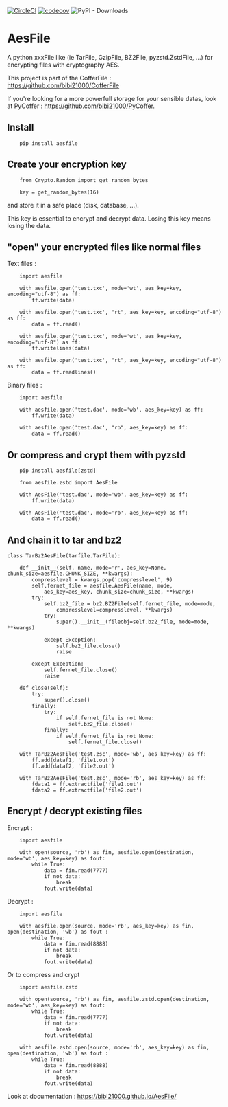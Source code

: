 [![CircleCI](https://dl.circleci.com/status-badge/img/gh/bibi21000/AesFile/tree/main.svg?style=svg)](https://dl.circleci.com/status-badge/redirect/gh/bibi21000/AesFile/tree/main)
[![codecov](https://codecov.io/gh/bibi21000/AesFile/graph/badge.svg?token=4124GIOJAK)](https://codecov.io/gh/bibi21000/AesFile)
![PyPI - Downloads](https://img.shields.io/pypi/dm/aesfile)

# AesFile

A python xxxFile like (ie TarFile, GzipFile, BZ2File, pyzstd.ZstdFile, ...)
for encrypting files with cryptography AES.

This project is part of the CofferFile : https://github.com/bibi21000/CofferFile

If you're looking for a more powerfull storage for your sensible datas,
look at PyCoffer : https://github.com/bibi21000/PyCoffer.


## Install

```
    pip install aesfile
```

## Create your encryption key

```
    from Crypto.Random import get_random_bytes

    key = get_random_bytes(16)
```
and store it in a safe place (disk, database, ...).

This key is essential to encrypt and decrypt data.
Losing this key means losing the data.

## "open" your encrypted files like normal files

Text files :

```
    import aesfile

    with aesfile.open('test.txc', mode='wt', aes_key=key, encoding="utf-8") as ff:
        ff.write(data)

    with aesfile.open('test.txc', "rt", aes_key=key, encoding="utf-8") as ff:
        data = ff.read()

    with aesfile.open('test.txc', mode='wt', aes_key=key, encoding="utf-8") as ff:
        ff.writelines(data)

    with aesfile.open('test.txc', "rt", aes_key=key, encoding="utf-8") as ff:
        data = ff.readlines()
```

Binary files :

```
    import aesfile

    with aesfile.open('test.dac', mode='wb', aes_key=key) as ff:
        ff.write(data)

    with aesfile.open('test.dac', "rb", aes_key=key) as ff:
        data = ff.read()
```

## Or compress and crypt them with pyzstd

```
    pip install aesfile[zstd]
```

```
    from aesfile.zstd import AesFile

    with AesFile('test.dac', mode='wb', aes_key=key) as ff:
        ff.write(data)

    with AesFile('test.dac', mode='rb', aes_key=key) as ff:
        data = ff.read()
```

## And chain it to tar and bz2

```
class TarBz2AesFile(tarfile.TarFile):

    def __init__(self, name, mode='r', aes_key=None, chunk_size=aesfile.CHUNK_SIZE, **kwargs):
        compresslevel = kwargs.pop('compresslevel', 9)
        self.fernet_file = aesfile.AesFile(name, mode,
            aes_key=aes_key, chunk_size=chunk_size, **kwargs)
        try:
            self.bz2_file = bz2.BZ2File(self.fernet_file, mode=mode,
                compresslevel=compresslevel, **kwargs)
            try:
                super().__init__(fileobj=self.bz2_file, mode=mode, **kwargs)

            except Exception:
                self.bz2_file.close()
                raise

        except Exception:
            self.fernet_file.close()
            raise

    def close(self):
        try:
            super().close()
        finally:
            try:
                if self.fernet_file is not None:
                    self.bz2_file.close()
            finally:
                if self.fernet_file is not None:
                    self.fernet_file.close()

    with TarBz2AesFile('test.zsc', mode='wb', aes_key=key) as ff:
        ff.add(dataf1, 'file1.out')
        ff.add(dataf2, 'file2.out')

    with TarBz2AesFile('test.zsc', mode='rb', aes_key=key) as ff:
        fdata1 = ff.extractfile('file1.out')
        fdata2 = ff.extractfile('file2.out')
```

## Encrypt / decrypt existing files

Encrypt :
```
    import aesfile

    with open(source, 'rb') as fin, aesfile.open(destination, mode='wb', aes_key=key) as fout:
        while True:
            data = fin.read(7777)
            if not data:
                break
            fout.write(data)
```

Decrypt :
```
    import aesfile

    with aesfile.open(source, mode='rb', aes_key=key) as fin, open(destination, 'wb') as fout :
        while True:
            data = fin.read(8888)
            if not data:
                break
            fout.write(data)
```

Or to compress and crypt

```
    import aesfile.zstd

    with open(source, 'rb') as fin, aesfile.zstd.open(destination, mode='wb', aes_key=key) as fout:
        while True:
            data = fin.read(7777)
            if not data:
                break
            fout.write(data)

    with aesfile.zstd.open(source, mode='rb', aes_key=key) as fin, open(destination, 'wb') as fout :
        while True:
            data = fin.read(8888)
            if not data:
                break
            fout.write(data)
```

Look at documentation : https://bibi21000.github.io/AesFile/

